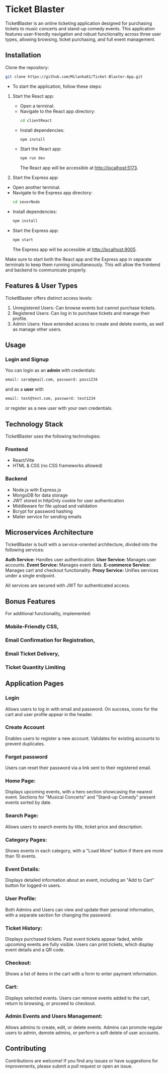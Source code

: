# Ticket Blaster

TicketBlaster is an online ticketing application designed for purchasing tickets to music concerts and stand-up comedy events. This application features user-friendly navigation and robust functionality across three user types, allowing browsing, ticket purchasing, and full event management.

## Installation

Clone the repository:

```bash
git clone https://github.com/Milanka81/Ticket-Blaster-App.git
```

- To start the application, follow these steps:

1. Start the React app:

   - Open a terminal.
   - Navigate to the React app directory:
     ```bash
     cd clientReact
     ```
   - Install dependencies:
     ```bash
     npm install
     ```
   - Start the React app:
     ```bash
     npm run dev
     ```
     The React app will be accessible at [http://localhost:5173](http://localhost:5173).

2. Start the Express app:

- Open another terminal.
- Navigate to the Express app directory:
  ```bash
  cd severNode
  ```
- Install dependencies:
  ```bash
  npm install
  ```
- Start the Express app:
  ```bash
  npm start
  ```
  The Express app will be accessible at [http://localhost:9005](http://localhost:9005).

Make sure to start both the React app and the Express app in separate terminals to keep them running simultaneously. This will allow the frontend and backend to communicate properly.

## Features & User Types

TicketBlaster offers distinct access levels:

1. Unregistered Users: Can browse events but cannot purchase tickets.
2. Registered Users: Can log in to purchase tickets and manage their profile.
3. Admin Users: Have extended access to create and delete events, as well as manage other users.

## Usage

### Login and Signup

You can login as an **admin** with credentials:

```bash
email: sara@gmail.com, password: pass1234
```

and as a **user** with

```bash
email: test@test.com, password: test1234
```

or register as a new user with your own credentials.

## Technology Stack

TicketBlaster uses the following technologies:

### Frontend

- React/Vite
- HTML & CSS (no CSS frameworks allowed)

### Backend

- Node.js with Express.js
- MongoDB for data storage
- JWT stored in httpOnly cookie for user authentication
- Middleware for file upload and validation
- Bcrypt for password hashing
- Mailer service for sending emails

## Microservices Architecture

TicketBlaster is built with a service-oriented architecture, divided into the following services:

**Auth Service:** Handles user authentication.
**User Service:** Manages user accounts.
**Event Service:** Manages event data.
**E-commerce Service:** Manages cart and checkout functionality.
**Proxy Service:** Unifies services under a single endpoint.

All services are secured with JWT for authenticated access.

## Bonus Features

For additional functionality, implemented:

### Mobile-Friendly CSS,
### Email Confirmation for Registration,
### Email Ticket Delivery,
### Ticket Quantity Limiting

## Application Pages

### Login

Allows users to log in with email and password. On success, icons for the cart and user profile appear in the header.

### Create Account

Enables users to register a new account. Validates for existing accounts to prevent duplicates.

### Forgot password

Users can reset their password via a link sent to their registered email.

### Home Page:

Displays upcoming events, with a hero section showcasing the nearest event. Sections for "Musical Concerts" and "Stand-up Comedy" present events sorted by date.

### Search Page:

Allows users to search events by title, ticket price and description.

### Category Pages:

Shows events in each category, with a "Load More" button if there are more than 10 events.

### Event Details:

Displays detailed information about an event, including an "Add to Cart" button for logged-in users.

### User Profile:

Both Admins and Users can view and update their personal information, with a separate section for changing the password.

### Ticket History:

Displays purchased tickets. Past event tickets appear faded, while upcoming events are fully visible. Users can print tickets, which display event details and a QR code.

### Checkout:

Shows a list of items in the cart with a form to enter payment information.

### Cart:

Displays selected events. Users can remove events added to the cart, return to browsing, or proceed to checkout.

### Admin Events and Users Management:

Allows admins to create, edit, or delete events. Admins can promote regular users to admin, demote admins, or perform a soft delete of user accounts.

## Contributing

Contributions are welcome! If you find any issues or have suggestions for improvements, please submit a pull request or open an issue.
